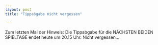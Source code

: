 ```yaml
---
layout: post
title: "Tippabgabe nicht vergessen"

---
```


Zum letzten Mal der Hinweis: Die Tippabgabe für die NÄCHSTEN BEIDEN SPIELTAGE endet heute um 20.15 Uhr. Nicht vergessen...


